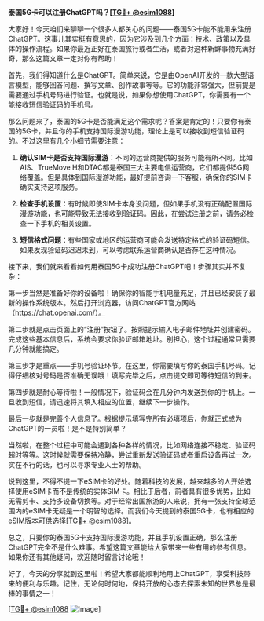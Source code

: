**泰国5G卡可以注册ChatGPT吗？[[TG💪+ @esim1088](https://t.me/s/esim1088)]**

大家好！今天咱们来聊聊一个很多人都关心的问题——泰国5G卡能不能用来注册ChatGPT。这事儿其实挺有意思的，因为它涉及到几个方面：技术、政策以及具体的操作流程。如果你最近正好在泰国旅行或者生活，或者对这种新鲜事物充满好奇，那么这篇文章一定对你有帮助！

首先，我们得知道什么是ChatGPT。简单来说，它是由OpenAI开发的一款大型语言模型，能够回答问题、撰写文章、创作故事等等。它的功能非常强大，但前提是需要通过手机号码进行验证。也就是说，如果你想使用ChatGPT，你需要有一个能接收短信验证码的手机号。

那么问题来了，泰国的5G卡是否能满足这个需求呢？答案是肯定的！只要你有泰国的5G卡，并且你的手机支持国际漫游功能，理论上是可以接收到短信验证码的。不过这里有几个小细节需要注意：

1. **确认SIM卡是否支持国际漫游**：不同的运营商提供的服务可能有所不同。比如AIS、TrueMove H和DTAC都是泰国三大主要电信运营商，它们都提供5G网络覆盖。但是具体到国际漫游功能，最好提前咨询一下客服，确保你的SIM卡确实支持这项服务。

2. **检查手机设置**：有时候即使SIM卡本身没问题，但如果手机没有正确配置国际漫游功能，也可能导致无法接收到验证码。因此，在尝试注册之前，请务必检查一下手机的相关设置。

3. **短信格式问题**：有些国家或地区的运营商可能会发送特定格式的验证码短信。如果发现验证码迟迟未到，可以考虑联系运营商确认是否存在这种情况。

接下来，我们就来看看如何用泰国5G卡成功注册ChatGPT吧！步骤其实并不复杂：

第一步当然是准备好你的设备啦！确保你的智能手机电量充足，并且已经安装了最新的操作系统版本。然后打开浏览器，访问ChatGPT官方网站（https://chat.openai.com/）。

第二步就是点击页面上的“注册”按钮了。按照提示输入电子邮件地址并创建密码。完成这些基本信息后，系统会要求你验证邮箱地址。别担心，这个过程通常只需要几分钟就能搞定。

第三步才是重点——手机号验证环节。在这里，你需要填写你的泰国手机号码。记得仔细核对号码是否准确无误哦！填写完毕之后，点击提交即可等待短信的到来。

第四步就是耐心等待啦！一般情况下，验证码会在几分钟内发送到你的手机上。一旦收到短信，请迅速将其填入相应的位置，继续下一步操作。

最后一步就是完善个人信息了。根据提示填写完所有必填项后，你就正式成为ChatGPT的一员啦！是不是特别简单？

当然啦，在整个过程中可能会遇到各种各样的情况，比如网络连接不稳定、验证码超时等等。这时候就需要保持冷静，尝试重新发送验证码或者重启设备再试一次。实在不行的话，也可以寻求专业人士的帮助。

说到这里，不得不提一下eSIM卡的好处。随着科技的发展，越来越多的人开始选择使用eSIM卡而不是传统的实体SIM卡。相比于后者，前者具有很多优势，比如无需剪卡、支持多设备切换等。对于经常出国旅游的人来说，拥有一张支持全球范围内的eSIM卡无疑是一个明智的选择。而我们今天提到的泰国5G卡，也有相应的eSIM版本可供选择[[TG💪+ @esim1088](https://t.me/s/esim1088)]。

总之，只要你的泰国5G卡支持国际漫游功能，并且手机设置正确，那么注册ChatGPT完全不是什么难事。希望这篇文章能给大家带来一些有用的参考信息。如果你还有其他疑问，欢迎随时留言讨论哦！

好了，今天的分享就到这里啦！希望大家都能顺利地用上ChatGPT，享受科技带来的便利与乐趣。记住，无论何时何地，保持开放的心态去探索未知的世界总是最棒的事情之一！

[[TG💪+ @esim1088](https://t.me/s/esim1088) ![Image](https://i.postimg.cc/4NQfJmqS/Snipaste-2025-05-13-00-14-12.png)]